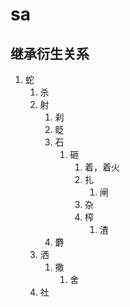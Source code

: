# sa

## 继承衍生关系

1. 蛇
   1. 杀
   2. 射
      1. 刹
      2. 眨
      3. 石
         1. 砸 
            1. 着，着火
            2. 扎
               1. 闸
            3. 杂
            4. 榨
               1. 渣   
      4. 麝
   3. 洒
      1. 撒
         1. 舍
   4. 社







